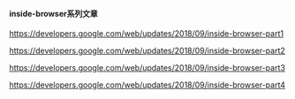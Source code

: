#### inside-browser系列文章

https://developers.google.com/web/updates/2018/09/inside-browser-part1

https://developers.google.com/web/updates/2018/09/inside-browser-part2

https://developers.google.com/web/updates/2018/09/inside-browser-part3

https://developers.google.com/web/updates/2018/09/inside-browser-part4